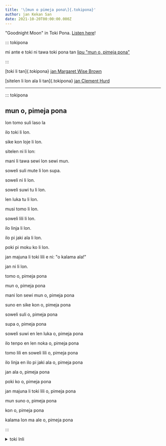 ```yaml
---
title: '\[mun o pimeja pona\]{.tokipona}'
author: jan Kekan San
date: 2021-10-20T00:00:00.000Z
---
```

"Goodnight Moon" in Toki Pona. [Listen here](https://youtu.be/Q2UIw8PZsZ8)!

<!-- cut -->

::: tokipona

mi ante e toki ni tawa toki pona tan [lipu "mun o, pimeja pona"](https://en.wikipedia.org/wiki/Goodnight_Moon)

:::

[toki li tan]{.tokipona} [jan Margaret Wise Brown](https://en.wikipedia.org/wiki/Margaret_Wise_Brown)

[sitelen li lon ala li tan]{.tokipona} [jan Clement Hurd](https://en.wikipedia.org/wiki/Clement_Hurd)

---

::: tokipona

## mun o, pimeja pona

lon tomo suli laso la

ilo toki li lon.

sike kon loje li lon.

sitelen ni li lon:

mani li tawa sewi lon sewi mun.

soweli suli mute li lon supa.

soweli ni li lon.

soweli suwi tu li lon.

len luka tu li lon.

musi tomo li lon.

soweli lili li lon.

ilo linja li lon.

ilo pi jaki ala li lon.

poki pi moku ko li lon.

jan majuna li toki lili e ni: "o kalama ala!"

jan ni li lon.

tomo o, pimeja pona

mun o, pimeja pona

mani lon sewi mun o, pimeja pona

suno en sike kon o, pimeja pona

soweli suli o, pimeja pona

supa o, pimeja pona

soweli suwi en len luka o, pimeja pona

ilo tenpo en len noka o, pimeja pona

tomo lili en soweli lili o, pimeja pona

ilo linja en ilo pi jaki ala o, pimeja pona

jan ala o, pimeja pona

poki ko o, pimeja pona

jan majuna li toki lili o, pimeja pona

mun suno o, pimeja pona

kon o, pimeja pona

kalama lon ma ale o, pimeja pona

:::

<details> <summary>toki Inli</summary>

Translation by @gregdan3

Written by Margaret Wise Brown

Pictures (not present) by Clement Hurd

---

## Goodnight Moon

in the great green room

there was a telephone

and a red balloon

and a picture of-

the cow jumping over the moon.

and there were three little bears sitting on chairs

and two little kittens

and a pair of mittens

and a little toy house

and a young mouse

and a comb and a brush and a bowl full of mush

and a quiet old lady who was whispering "hush"

goodnight room

goodnight moon

goodnight cow jumping over the moon

goodnight light

and the red balloon

goodnight bears

goodnight chairs

goodnight kittens

and goodnight mittens

goodnight clocks

and goodnight socks

goodnight little house

and goodnight mouse

goodnight comb

and goodnight brush

goodnight nobody

goodnight mush

and goodnight to the old lady whispering "hush"

goodnight stars

goodnight air

goodnight noises everywhere

</details>


